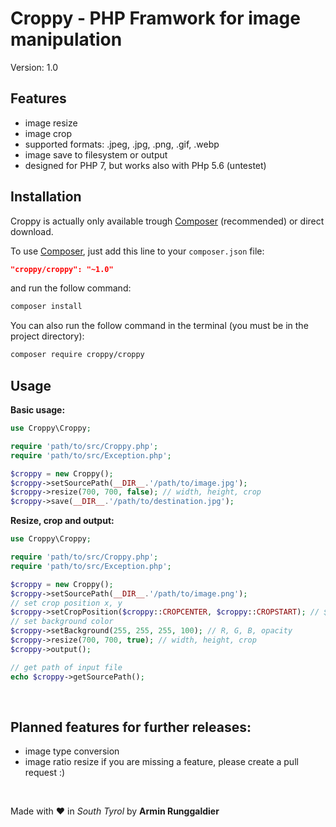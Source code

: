 # Croppy - PHP Framwork for image manipulation
Version: 1.0

## Features
- image resize 
- image crop
- supported formats: .jpeg, .jpg, .png, .gif, .webp
- image save to filesystem or output
- designed for PHP 7, but works also with PHp 5.6 (untestet)

## Installation
Croppy is actually only available trough [Composer](https://getcomposer.org) (recommended) or direct download.

To use [Composer](https://getcomposer.org), just add this line to your `composer.json` file:
```json
"croppy/croppy": "~1.0"
```

and run the follow command:

```sh
composer install
```

You can also run the follow command in the terminal (you must be in the project directory):

```sh
composer require croppy/croppy
```

## Usage

**Basic usage:**
```php
use Croppy\Croppy;

require 'path/to/src/Croppy.php';
require 'path/to/src/Exception.php';

$croppy = new Croppy();
$croppy->setSourcePath(__DIR__.'/path/to/image.jpg');
$croppy->resize(700, 700, false); // width, height, crop
$croppy->save(__DIR__.'/path/to/destination.jpg');
```

**Resize, crop and output:**
```php
use Croppy\Croppy;

require 'path/to/src/Croppy.php';
require 'path/to/src/Exception.php';

$croppy = new Croppy();
$croppy->setSourcePath(__DIR__.'/path/to/image.png');
// set crop position x, y 
$croppy->setCropPosition($croppy::CROPCENTER, $croppy::CROPSTART); // $croppy::CROPSTART | $croppy::CROPCENTER | $croppy::CROPEND
// set background color
$croppy->setBackground(255, 255, 255, 100); // R, G, B, opacity
$croppy->resize(700, 700, true); // width, height, crop
$croppy->output();

// get path of input file
echo $croppy->getSourcePath();
```

<br>

## Planned features for further releases:
- image type conversion
- image ratio resize
if you are missing a feature, please create a pull request :)

<br>

Made with ❤ in _South Tyrol_ by **Armin Runggaldier**